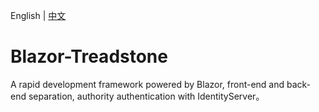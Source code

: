 English | [中文](README.zh-cn.md)
# Blazor-Treadstone
A rapid development framework powered by Blazor, front-end and back-end separation, authority authentication with IdentityServer。
